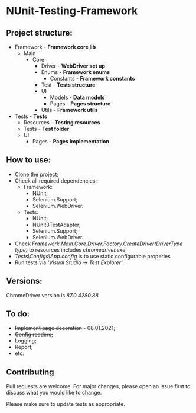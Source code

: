 # NUnit-Testing-Framework
## Project structure:
- Framework - **Framework core lib**
  - Main
    - Core
      - Driver - **WebDriver set up**
      - Enums - **Framework enums**
        - Constants - **Framework constants**
      - Test - **Tests structure**
      - UI
        - Models - **Data models**
        - Pages - **Pages structure**
      - Utils - **Framework utils**
- Tests - **Tests**
  - Resources - **Testing resources**
  - Tests - **Test folder**
  - UI
    - Pages - **Pages implementation**

## How to use:
  - Clone the project;
  - Check all required dependencies:
    - Framework:
      - NUnit;
      - Selenium.Support;
      - Selenium.WebDriver.
    - Tests:
      - NUnit;
      - NUnit3TestAdapter;
      - Selenium.Support;
      - Selenium.WebDriver.
  - Check *Framework.Main.Core.Driver.Factory.CreateDriver(DriverType type)* to resources includes *chromedriver.exe*
  - *Tests\Configs\App.config* is to use static configurable properies
  - Run tests via *'Visual Studio -> Test Explorer'*.
## Versions:
ChromeDriver version is *87.0.4280.88*

## To do:
  - ~~Implement page decoration~~ - 08.01.2021;
  - ~~Config readers;~~
  - Logging;
  - Report;
  - etc.

## Contributing
Pull requests are welcome. For major changes, please open an issue first to discuss what you would like to change.

Please make sure to update tests as appropriate.
